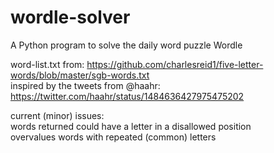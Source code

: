 # wordle-solver
A Python program to solve the daily word puzzle Wordle

word-list.txt from: https://github.com/charlesreid1/five-letter-words/blob/master/sgb-words.txt  
inspired by the tweets from @haahr: https://twitter.com/haahr/status/1484636427975475202

current (minor) issues:  
words returned could have a letter in a disallowed position  
overvalues words with repeated (common) letters
